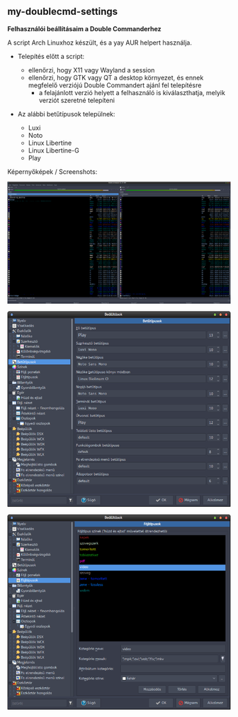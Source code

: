 ## my-doublecmd-settings

**Felhasználói beállításaim a Double Commanderhez**

A script Arch Linuxhoz készült, és a yay AUR helpert használja.

- Telepítés előtt a script:
     - ellenőrzi, hogy X11 vagy Wayland a session
     - ellenőrzi, hogy GTK vagy QT a desktop környezet, és ennek megfelelő verziójú Double Commandert ajánl fel telepítésre
          - a felajánlott verzió helyett a felhasználó is kiválaszthatja, melyik verziót szeretné telepíteni

- Az alábbi betűtípusok települnek:
     - Luxi
     - Noto
     - Linux Libertine
     - Linux Libertine-G
     - Play

Képernyőképek / Screenshots:


![Alt text](doublecmd-screenshot1.png?raw=true "Main")

![Alt text](doublecmd-screenshot2.png?raw=true "Settings - Fonts")

![Alt text](doublecmd-screenshot3.png?raw=true "Colors - File types")

